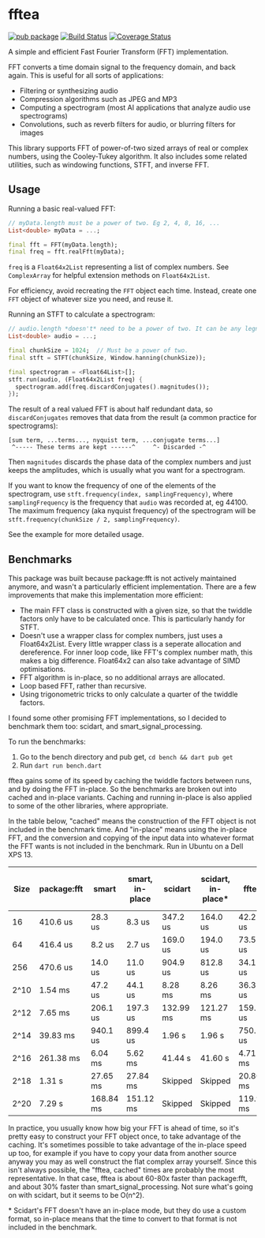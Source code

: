 # fftea

[![pub package](https://img.shields.io/pub/v/fftea.svg)](https://pub.dev/packages/fftea)
[![Build Status](https://github.com/liamappelbe/fftea/workflows/CI/badge.svg)](https://github.com/liamappelbe/fftea/actions?query=workflow%3ACI+branch%3Amain)
[![Coverage Status](https://coveralls.io/repos/github/liamappelbe/fftea/badge.svg?branch=main)](https://coveralls.io/github/liamappelbe/fftea?branch=main)

A simple and efficient Fast Fourier Transform (FFT) implementation.

FFT converts a time domain signal to the frequency domain, and back again. This
is useful for all sorts of applications:

- Filtering or synthesizing audio
- Compression algorithms such as JPEG and MP3
- Computing a spectrogram (most AI applications that analyze audio use
  spectrograms)
- Convolutions, such as reverb filters for audio, or blurring filters for images

This library supports FFT of power-of-two sized arrays of real or complex
numbers, using the Cooley-Tukey algorithm. It also includes some related
utilities, such as windowing functions, STFT, and inverse FFT.

## Usage

Running a basic real-valued FFT:

```dart
// myData.length must be a power of two. Eg 2, 4, 8, 16, ...
List<double> myData = ...;

final fft = FFT(myData.length);
final freq = fft.realFft(myData);
```

`freq` is a `Float64x2List` representing a list of complex numbers. See
`ComplexArray` for helpful extension methods on `Float64x2List`.

For efficiency, avoid recreating the `FFT` object each time. Instead, create one
`FFT` object of whatever size you need, and reuse it.

Running an STFT to calculate a spectrogram:

```dart
// audio.length *doesn't* need to be a power of two. It can be any legnth.
List<double> audio = ...;

final chunkSize = 1024;  // Must be a power of two.
final stft = STFT(chunkSize, Window.hanning(chunkSize));

final spectrogram = <Float64List>[];
stft.run(audio, (Float64x2List freq) {
  spectrogram.add(freq.discardConjugates().magnitudes());
});

```

The result of a real valued FFT is about half redundant data, so
`discardConjugates` removes that data from the result (a common practice for
spectrograms):

```
[sum term, ...terms..., nyquist term, ...conjugate terms...]
 ^----- These terms are kept ------^     ^- Discarded -^
```

Then `magnitudes` discards the phase data of the complex numbers and just keeps
the amplitudes, which is usually what you want for a spectrogram.

If you want to know the frequency of one of the elements of the spectrogram, use
`stft.frequency(index, samplingFrequency)`, where `samplingFrequency` is the
frequency that `audio` was recorded at, eg 44100. The maximum frequency (aka
nyquist frequency) of the spectrogram will be
`stft.frequency(chunkSize / 2, samplingFrequency)`.

See the example for more detailed usage.

## Benchmarks

This package was built because package:fft is not actively maintained anymore,
and wasn't a particularly efficient implementation. There are a few
improvements that make this implementation more efficient:

- The main FFT class is constructed with a given size, so that the twiddle
  factors only have to be calculated once. This is particularly handy for STFT.
- Doesn't use a wrapper class for complex numbers, just uses a Float64x2List.
  Every little wrapper class is a seperate allocation and dereference. For inner
  loop code, like FFT's complex number math, this makes a big difference.
  Float64x2 can also take advantage of SIMD optimisations.
- FFT algorithm is in-place, so no additional arrays are allocated.
- Loop based FFT, rather than recursive.
- Using trigonometric tricks to only calculate a quarter of the twiddle factors.

I found some other promising FFT implementations, so I decided to benchmark them
too: scidart, and smart_signal_processing.

To run the benchmarks:

1. Go to the bench directory and pub get, `cd bench && dart pub get`
2. Run `dart run bench.dart`

fftea gains some of its speed by caching the twiddle factors between runs, and
by doing the FFT in-place. So the benchmarks are broken out into cached and
in-place variants. Caching and running in-place is also applied to some of the
other libraries, where appropriate.

In the table below, "cached" means the construction of the FFT object is not
included in the benchmark time. And "in-place" means using the in-place FFT, and
the conversion and copying of the input data into whatever format the FFT wants
is not included in the benchmark. Run in Ubuntu on a Dell XPS 13.

| Size | package:fft | smart | smart, in-place | scidart | scidart, in-place* | fftea | fftea, cached | fftea, in-place, cached |
| --- | --- | --- | --- | --- | --- | --- | --- | --- |
| 16 | 410.6 us | 28.3 us | 8.3 us | 347.2 us | 164.0 us | 42.2 us | 11.6 us | 10.9 us |
| 64 | 416.4 us | 8.2 us | 2.7 us | 169.0 us | 194.0 us | 73.5 us | 41.6 us | 41.8 us |
| 256 | 470.6 us | 14.0 us | 11.0 us | 904.9 us | 812.8 us | 34.1 us | 8.4 us | 6.1 us |
| 2^10 | 1.54 ms | 47.2 us | 44.1 us | 8.28 ms | 8.26 ms | 36.3 us | 30.5 us | 27.3 us |
| 2^12 | 7.65 ms | 206.1 us | 197.3 us | 132.99 ms | 121.27 ms | 159.2 us | 143.9 us | 129.3 us |
| 2^14 | 39.83 ms | 940.1 us | 899.4 us | 1.96 s | 1.96 s | 750.1 us | 695.5 us | 590.2 us |
| 2^16 | 261.38 ms | 6.04 ms | 5.62 ms | 41.44 s | 41.60 s | 4.71 ms | 5.89 ms | 3.56 ms |
| 2^18 | 1.31 s | 27.65 ms | 27.84 ms | Skipped | Skipped | 20.80 ms | 24.92 ms | 15.66 ms |
| 2^20 | 7.29 s | 168.84 ms | 151.12 ms | Skipped | Skipped | 119.93 ms | 106.00 ms | 88.26 ms |

In practice, you usually know how big your FFT is ahead of time, so it's pretty
easy to construct your FFT object once, to take advantage of the caching. It's
sometimes possible to take advantage of the in-place speed up too, for example
if you have to copy your data from another source anyway you may as well
construct the flat complex array yourself. Since this isn't always possible,
the "fftea, cached" times are probably the most representative. In that case,
fftea is about 60-80x faster than package:fft, and about 30% faster than
smart_signal_processing. Not sure what's going on with scidart, but it seems to
be O(n^2).

\* Scidart's FFT doesn't have an in-place mode, but they do use a custom format,
so in-place means that the time to convert to that format is not included in the
benchmark.
